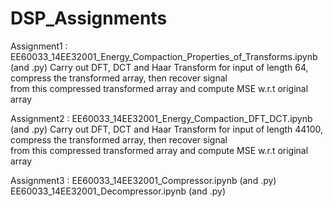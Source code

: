 # DSP_Assignments

Assignment1 : EE60033_14EE32001_Energy_Compaction_Properties_of_Transforms.ipynb (and .py)
              Carry out DFT, DCT and Haar Transform for input of length 64, compress the transformed array, then recover signal                       
              from this compressed transformed array and compute MSE w.r.t original array

Assignment2 : EE60033_14EE32001_Energy_Compaction_DFT_DCT.ipynb (and .py)
              Carry out DFT, DCT and Haar Transform for input of length 44100, compress the transformed array, then recover signal                       
              from this compressed transformed array and compute MSE w.r.t original array
              
Assignment3 : EE60033_14EE32001_Compressor.ipynb (and .py)
              EE60033_14EE32001_Decompressor.ipynb (and .py)
              
